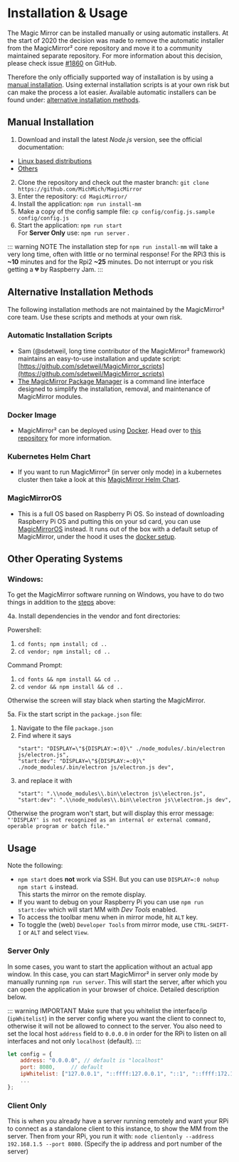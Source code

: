 # Installation & Usage

The Magic Mirror can be installed manually or using automatic installers. At the
start of 2020 the decision was made to remove the automatic installer from the
MagicMirror² core repository and move it to a community maintained separate
repository. For more information about this decision, please check issue
[#1860](https://github.com/MichMich/MagicMirror/issues/1860) on GitHub.

Therefore the only officially supported way of installation is by using a
[manual installation](#manual-installation). Using external installation scripts
is at your own risk but can make the process a lot easier. Available automatic
installers can be found under:
[alternative installation methods](#alternative-installation-methods).

## Manual Installation

1. Download and install the latest _Node.js_ version, see the official documentation:
- [Linux based distributions](https://github.com/nodesource/distributions)
- [Others](https://nodejs.org/en/download)

2. Clone the repository and check out the master branch:
   `git clone https://github.com/MichMich/MagicMirror`
3. Enter the repository: `cd MagicMirror/`
4. Install the application: `npm run install-mm`
5. Make a copy of the config sample file:
   `cp config/config.js.sample config/config.js`
6. Start the application: `npm run start` \
   For **Server Only** use: `npm run server` .

::: warning NOTE The installation step for `npm run install-mm` will take a very
long time, often with little or no terminal response! For the RPi3 this is
**~10** minutes and for the Rpi2 **~25** minutes. Do not interrupt or you risk
getting a :broken_heart: by Raspberry Jam.
:::

## Alternative Installation Methods

The following installation methods are not maintained by the MagicMirror² core
team. Use these scripts and methods at your own risk.

### Automatic Installation Scripts

- Sam (@sdetweil, long time contributor of the MagicMirror² framework) maintains
  an easy-to-use installation and update script:
  [https://github.com/sdetweil/MagicMirror_scripts](https://github.com/sdetweil/MagicMirror_scripts)
- [The MagicMirror Package Manager](https://github.com/Bee-Mar/mmpm) is a
  command line interface designed to simplify the installation, removal, and
  maintenance of MagicMirror modules.

### Docker Image

- MagicMirror² can be deployed using [Docker](https://docker.com). Head over to
  [this repository](https://gitlab.com/khassel/magicmirror) for more
  information.

### Kubernetes Helm Chart

- If you want to run MagicMirror² (in server only mode) in a kubernetes cluster
  then take a look at this
  [MagicMirror Helm Chart](https://gitlab.com/khassel/magicmirror-helm).

### MagicMirrorOS

- This is a full OS based on Raspberry Pi OS. So instead of downloading
  Raspberry Pi OS and putting this on your sd card, you can use
  [MagicMirrorOS](https://github.com/guysoft/MagicMirrorOS) instead. It runs out
  of the box with a default setup of MagicMirror, under the hood it uses the
  [docker setup](https://gitlab.com/khassel/magicmirror).

## Other Operating Systems

### Windows:

To get the MagicMirror software running on Windows, you have to do two things in
addition to the [steps](#manual-installation) above:

4a. Install dependencies in the vendor and font directories:

Powershell:

1. `cd fonts; npm install; cd ..`
2. `cd vendor; npm install; cd ..`

Command Prompt:

1. `cd fonts && npm install && cd ..`
2. `cd vendor && npm install && cd ..`

Otherwise the screen will stay black when starting the MagicMirror.

5a. Fix the start script in the `package.json` file:

1. Navigate to the file `package.json`
2. Find where it says
   ```
   "start": "DISPLAY=\"${DISPLAY:=:0}\" ./node_modules/.bin/electron js/electron.js",
   "start:dev": "DISPLAY=\"${DISPLAY:=:0}\" ./node_modules/.bin/electron js/electron.js dev",
   ```
3. and replace it with
   ```
   "start": ".\\node_modules\\.bin\\electron js\\electron.js",
   "start:dev": ".\\node_modules\\.bin\\electron js\\electron.js dev",
   ```

Otherwise the program won't start, but will display this error message:
`"'DISPLAY' is not recognized as an internal or external command, operable program or batch file."`

## Usage

Note the following:

- `npm start` does **not** work via SSH. But you can use
  `DISPLAY=:0 nohup npm start &` instead. \
  This starts the mirror on the remote display.
- If you want to debug on your Raspberry Pi you can use `npm run start:dev`
  which will start MM with _Dev Tools_ enabled.
- To access the toolbar menu when in mirror mode, hit `ALT` key.
- To toggle the (web) `Developer Tools` from mirror mode, use `CTRL-SHIFT-I` or
  `ALT` and select `View`.

### Server Only

In some cases, you want to start the application without an actual app window.
In this case, you can start MagicMirror² in server only mode by manually running
`npm run server`. This will start the server, after which you can open the
application in your browser of choice. Detailed description below.

::: warning IMPORTANT Make sure that you whitelist the interface/ip
(`ipWhitelist`) in the server config where you want the client to connect to,
otherwise it will not be allowed to connect to the server. You also need to set
the local host `address` field to `0.0.0.0` in order for the RPi to listen on
all interfaces and not only `localhost` (default).
:::

```javascript
let config = {
	address: "0.0.0.0",	// default is "localhost"
	port: 8080,		// default
	ipWhitelist: ["127.0.0.1", "::ffff:127.0.0.1", "::1", "::ffff:172.17.0.1"], // default -- need to add your IP here
	...
};
```

### Client Only

This is when you already have a server running remotely and want your RPi to
connect as a standalone client to this instance, to show the MM from the server.
Then from your RPi, you run it with:
`node clientonly --address 192.168.1.5 --port 8080`. (Specify the ip address and
port number of the server)
